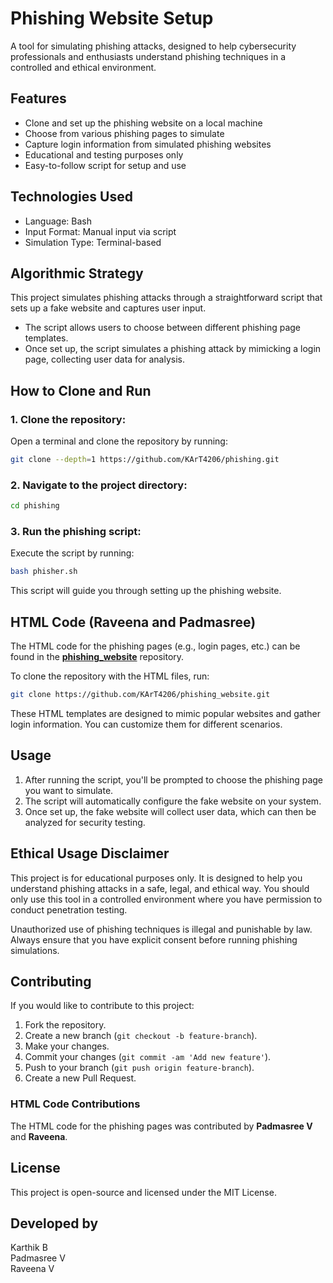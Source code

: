 # Phishing Website Setup
A tool for simulating phishing attacks, designed to help cybersecurity professionals and enthusiasts understand phishing techniques in a controlled and ethical environment.

## Features

- Clone and set up the phishing website on a local machine
- Choose from various phishing pages to simulate
- Capture login information from simulated phishing websites
- Educational and testing purposes only
- Easy-to-follow script for setup and use

## Technologies Used

- Language: Bash  
- Input Format: Manual input via script  
- Simulation Type: Terminal-based

## Algorithmic Strategy

This project simulates phishing attacks through a straightforward script that sets up a fake website and captures user input.

- The script allows users to choose between different phishing page templates.
- Once set up, the script simulates a phishing attack by mimicking a login page, collecting user data for analysis.

## How to Clone and Run

### 1. Clone the repository:

Open a terminal and clone the repository by running:

```bash
git clone --depth=1 https://github.com/KArT4206/phishing.git
```

### 2. Navigate to the project directory:

```bash
cd phishing
```

### 3. Run the phishing script:

Execute the script by running:

```bash
bash phisher.sh
```

This script will guide you through setting up the phishing website.

## HTML Code (Raveena and Padmasree)

The HTML code for the phishing pages (e.g., login pages, etc.) can be found in the **[phishing_website](https://github.com/KArT4206/phishing_website.git)** repository.

To clone the repository with the HTML files, run:

```bash
git clone https://github.com/KArT4206/phishing_website.git
```

These HTML templates are designed to mimic popular websites and gather login information. You can customize them for different scenarios.

## Usage

1. After running the script, you'll be prompted to choose the phishing page you want to simulate.
2. The script will automatically configure the fake website on your system.
3. Once set up, the fake website will collect user data, which can then be analyzed for security testing.

## Ethical Usage Disclaimer

This project is for educational purposes only. It is designed to help you understand phishing attacks in a safe, legal, and ethical way. You should only use this tool in a controlled environment where you have permission to conduct penetration testing.

Unauthorized use of phishing techniques is illegal and punishable by law. Always ensure that you have explicit consent before running phishing simulations.

## Contributing

If you would like to contribute to this project:

1. Fork the repository.
2. Create a new branch (`git checkout -b feature-branch`).
3. Make your changes.
4. Commit your changes (`git commit -am 'Add new feature'`).
5. Push to your branch (`git push origin feature-branch`).
6. Create a new Pull Request.

### HTML Code Contributions

The HTML code for the phishing pages was contributed by **Padmasree V** and **Raveena**.

## License

This project is open-source and licensed under the MIT License.

## Developed by

Karthik B  
Padmasree V  
Raveena V
